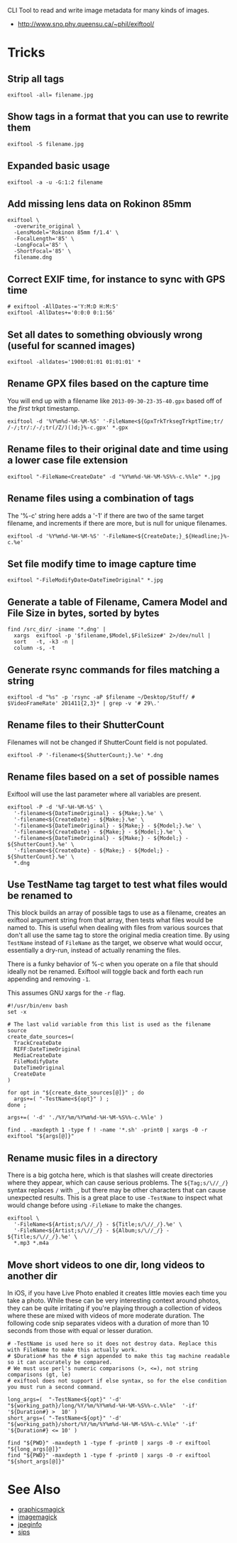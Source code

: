 CLI Tool to read and write image metadata for many kinds of images.

- <http://www.sno.phy.queensu.ca/~phil/exiftool/>

# Tricks

## Strip all tags

```
exiftool -all= filename.jpg
```

## Show tags in a format that you can use to rewrite them

```
exiftool -S filename.jpg
```

## Expanded basic usage

```
exiftool -a -u -G:1:2 filename
```

## Add missing lens data on Rokinon 85mm

```
exiftool \
  -overwrite_original \
  -LensModel='Rokinon 85mm f/1.4' \
  -FocalLength='85' \
  -LongFocal='85' \
  -ShortFocal='85' \
  filename.dng
```

## Correct EXIF time, for instance to sync with GPS time

```
# exiftool -AllDates-='Y:M:D H:M:S'
exiftool -AllDates+='0:0:0 0:1:56'
```

## Set all dates to something obviously wrong (useful for scanned images)

```
exiftool -alldates='1900:01:01 01:01:01' *
```

## Rename GPX files based on the capture time

You will end up with a filename like `2013-09-30-23-35-40.gpx` based off of the _first_ trkpt timestamp.

```
exiftool -d '%Y%m%d-%H-%M-%S' '-FileName<${GpxTrkTrksegTrkptTime;tr/ /-/;tr/:/-/;tr(/Z/)()d;}%-c.gpx' *.gpx
```

## Rename files to their original date and time using a lower case file extension

```
exiftool "-FileName<CreateDate" -d "%Y%m%d-%H-%M-%S%%-c.%%le" *.jpg
```

## Rename files using a combination of tags

The '%-c' string here adds a '-1' if there are two of the same target filename, and increments if there are more, but is null for unique filenames.

```
exiftool -d '%Y%m%d-%H-%M-%S' '-FileName<${CreateDate;}_${Headline;}%-c.%e'
```

## Set file modify time to image capture time

```
exiftool "-FileModifyDate<DateTimeOriginal" *.jpg
```

## Generate a table of Filename, Camera Model and File Size in bytes, sorted by bytes

```
find /src_dir/ -iname '*.dng' |
  xargs  exiftool -p '$filename,$Model,$FileSize#' 2>/dev/null |
  sort   -t, -k3 -n |
  column -s, -t
```

## Generate rsync commands for files matching a string

```
exiftool -d "%s" -p 'rsync -aP $filename ~/Desktop/Stuff/ # $VideoFrameRate' 201411{2,3}* | grep -v '# 29\.'
```

## Rename files to their ShutterCount

Filenames will not be changed if ShutterCount field is not populated.

```
exiftool -P '-filename<${ShutterCount;}.%e' *.dng
```

## Rename files based on a set of possible names

Exiftool will use the last parameter where all variables are present.

```
exiftool -P -d '%F-%H-%M-%S' \
  '-filename<${DateTimeOriginal} - ${Make;}.%e' \
  '-filename<${CreateDate} - ${Make;}.%e' \
  '-filename<${DateTimeOriginal} - ${Make;} - ${Model;}.%e' \
  '-filename<${CreateDate} - ${Make;} - ${Model;}.%e' \
  '-filename<${DateTimeOriginal} - ${Make;} - ${Model;} - ${ShutterCount}.%e' \
  '-filename<${CreateDate} - ${Make;} - ${Model;} - ${ShutterCount}.%e' \
  *.dng
```

## Use TestName tag target to test what files would be renamed to

This block builds an array of possible tags to use as a filename, creates an exiftool argument string from that array, then tests what files would be named to. This is useful when dealing with files from various sources that don't all use the same tag to store the original media creation time. By using `TestName` instead of `FileName` as the target, we observe what would occur, essentially a dry-run, instead of actually renaming the files.

There is a funky behavior of %-c when you operate on a file that should ideally not be renamed. Exiftool will toggle back and forth each run appending and removing `-1`.

This assumes GNU xargs for the `-r` flag.

```
#!/usr/bin/env bash
set -x

# The last valid variable from this list is used as the filename source
create_date_sources=(
  TrackCreateDate
  RIFF:DateTimeOriginal
  MediaCreateDate
  FileModifyDate
  DateTimeOriginal
  CreateDate
)

for opt in "${create_date_sources[@]}" ; do
  args+=( "-TestName<${opt}" ) ;
done ;

args+=( '-d' './%Y/%m/%Y%m%d-%H-%M-%S%%-c.%%le' )

find . -maxdepth 1 -type f ! -name '*.sh' -print0 | xargs -0 -r exiftool "${args[@]}"
```

## Rename music files in a directory

There is a big gotcha here, which is that slashes will create directories where they appear, which can cause serious problems. The `${Tag;s/\//_/}` syntax replaces `/` with `_`, but there may be other characters that can cause unexpected results. This is a great place to use `-TestName` to inspect what would change before using `-FileName` to make the changes.

```
exiftool \
  '-FileName<${Artist;s/\//_/} - ${Title;s/\//_/}.%e' \
  '-FileName<${Artist;s/\//_/} - ${Album;s/\//_/} - ${Title;s/\//_/}.%e' \
  *.mp3 *.m4a
```

## Move short videos to one dir, long videos to another dir

In iOS, if you have Live Photo enabled it creates little movies each time you take a photo. While these can be very interesting context around photos, they can be quite irritating if you're playing through a collection of videos where these are mixed with videos of more moderate duration. The following code snip separates videos with a duration of more than 10 seconds from those with equal or lesser duration.

```
# -TestName is used here so it does not destroy data. Replace this with FileName to make this actually work.
# $Duration# has the # sign appended to make this tag machine readable so it can accurately be compared.
# We must use perl's numeric comparisons (>, <=), not string comparisons (gt, le)
# exiftool does not support if else syntax, so for the else condition you must run a second command.

long_args=(  "-TestName<${opt}" '-d' "${working_path}/long/%Y/%m/%Y%m%d-%H-%M-%S%%-c.%%le"  '-if' '${Duration#} >  10' )
short_args=( "-TestName<${opt}" '-d' "${working_path}/short/%Y/%m/%Y%m%d-%H-%M-%S%%-c.%%le" '-if' '${Duration#} <= 10' )

find "${PWD}" -maxdepth 1 -type f -print0 | xargs -0 -r exiftool "${long_args[@]}"
find "${PWD}" -maxdepth 1 -type f -print0 | xargs -0 -r exiftool "${short_args[@]}"
```

# See Also

- [graphicsmagick](graphicsmagick)
- [imagemagick](imagemagick)
- [jpeginfo](jpeginfo)
- [sips](sips)

